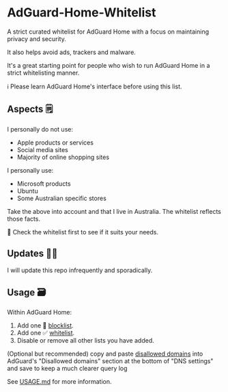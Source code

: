 # AdGuard-Home-Whitelist

A strict curated whitelist for AdGuard Home with a focus on maintaining privacy and security.

It also helps avoid ads, trackers and malware.

It's a great starting point for people who wish to run AdGuard Home in a strict whitelisting manner.

ℹ Please learn AdGuard Home's interface before using this list.

## Aspects 🗒

I personally do not use:

* Apple products or services
* Social media sites
* Majority of online shopping sites

I personally use:

* Microsoft products
* Ubuntu
* Some Australian specific stores

Take the above into account and that I live in Australia. The whitelist reflects those facts.

👀 Check the whitelist first to see if it suits your needs.

## Updates 👩‍💻

I will update this repo infrequently and sporadically.

## Usage 🗃

Within AdGuard Home:

1. Add one 🛑 [blocklist](https://raw.githubusercontent.com/hl2guide/AdGuard-Home-Whitelist/main/base.txt).
2. Add one ✅ [whitelist](https://raw.githubusercontent.com/hl2guide/AdGuard-Home-Whitelist/main/whitelist.txt).
3. Disable or remove all other lists you have added.

(Optional but recommended) copy and paste [disallowed domains](https://raw.githubusercontent.com/hl2guide/AdGuard-Home-Whitelist/main/dns_disallowed_domains.txt)
into AdGuard's "Disallowed domains" section at the bottom of "DNS settings" and save to keep a much clearer query log

See [USAGE.md](https://github.com/hl2guide/AdGuard-Home-Whitelist/blob/main/USAGE.md) for more information.
